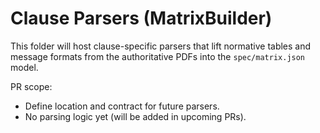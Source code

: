 # Clause Parsers (MatrixBuilder)

This folder will host clause-specific parsers that lift normative tables and message formats
from the authoritative PDFs into the `spec/matrix.json` model.

PR scope:
- Define location and contract for future parsers.
- No parsing logic yet (will be added in upcoming PRs).
